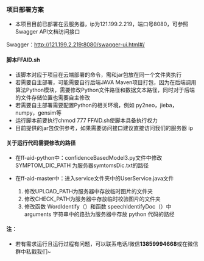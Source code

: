 
### 项目部署方案

- 本项目目前已部署在云服务器，ip为121.199.2.219，端口号8080，可参照Swagger API文档访问接口

Swagger：http://121.199.2.219:8080/swagger-ui.html#/

#### 脚本FFAID.sh

- 该脚本对应于项目在云端部署的命令，需和jar包放在同一个文件夹执行
- 若需要自主部署，可能需要自行后端JAVA Maven项目打包，因为在后端调用算法Python模块，需要修改Python文件路径和数据文本路径，同时对于后端的文件存储位置也需要自主修改
- 若需要自主部署需要配置Python的相关环境，例如 py2neo，jieba，numpy，gensim等
- 运行脚本前要执行chmod 777 FFAID.sh使脚本具备执行权力
- 目前提供的jar包仅供参考，如果需要访问接口建议直接访问我们的服务器 ip

#### 关于运行代码需要修改的路径

- 在ff-aid-python中：confidenceBasedModel3.py文件中修改 SYMPTOM_DIC_PATH 为服务器symtomsDic.txt的路径

- 在ff-aid-master中：进入service文件夹中的UserService.java文件

  1. 修改UPLOAD_PATH为服务器中存放临时图片的文件夹
  2. 修改CHECK_PATH为服务器中存放临时校验图片的文件夹
  3. 修改函数 WordIdentify（）和函数 speechIdentifyDoc（）中 arguments 字符串中的路劲为服务器中存放 python 代码的路经

  

#### 注：

- 若有需求运行且运行过程有问题，可以联系电话/微信**13859994668**或在微信群中私戳我们~